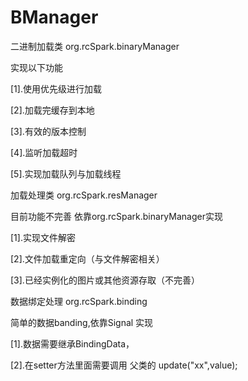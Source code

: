 BManager
========
二进制加载类 org.rcSpark.binaryManager

实现以下功能

[1].使用优先级进行加载

[2].加载完缓存到本地

[3].有效的版本控制

[4].监听加载超时

[5].实现加载队列与加载线程

加载处理类 org.rcSpark.resManager

目前功能不完善  依靠org.rcSpark.binaryManager实现

[1].实现文件解密

[2].文件加载重定向（与文件解密相关）

[3].已经实例化的图片或其他资源存取（不完善）

数据绑定处理 org.rcSpark.binding

简单的数据banding,依靠Signal 实现

[1].数据需要继承BindingData，

[2].在setter方法里面需要调用 父类的 update("xx",value);


